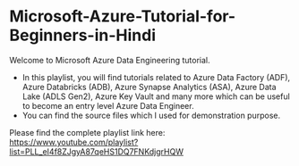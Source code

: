# Microsoft-Azure-Tutorial-for-Beginners-in-Hindi

Welcome to Microsoft Azure Data Engineering tutorial.

- In this playlist, you will find tutorials related to Azure Data Factory (ADF), Azure Databricks (ADB), Azure Synapse Analytics (ASA), Azure Data Lake (ADLS Gen2), Azure Key Vault and many more which can be useful to become an entry level Azure Data Engineer.
- You can find the source files which I used for demonstration purpose.

Please find the complete playlist link here: https://www.youtube.com/playlist?list=PLL_eI4f8ZJgyA87qeHS1DQ7FNKdjgrHQW
